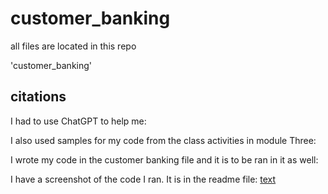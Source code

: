 # customer_banking

all files are located in this repo

'customer_banking'

## citations ##

I had to use ChatGPT to help me:

I also used samples for my code from the class activities in module Three:

I wrote my code in the customer banking file and it is to be ran in it as well: 

I have a screenshot of the code I ran. It is in the  readme file:
[text](<ScreenShot working code>)